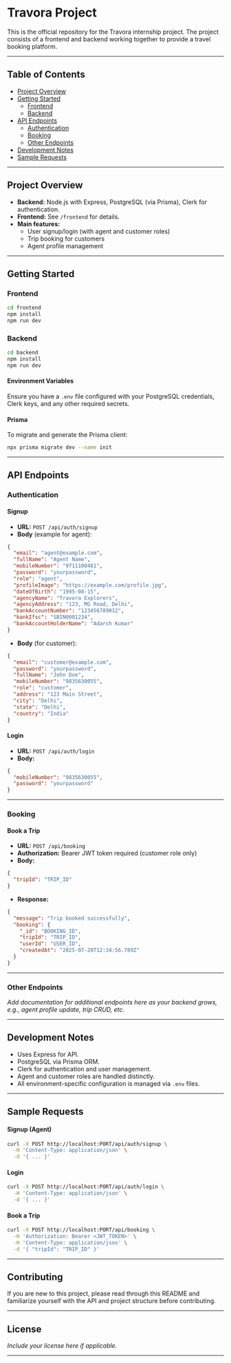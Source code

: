 # Travora Project

This is the official repository for the Travora internship project. The project consists of a frontend and backend working together to provide a travel booking platform.

---

## Table of Contents

- [Project Overview](#project-overview)
- [Getting Started](#getting-started)
  - [Frontend](#frontend)
  - [Backend](#backend)
- [API Endpoints](#api-endpoints)
  - [Authentication](#authentication)
  - [Booking](#booking)
  - [Other Endpoints](#other-endpoints)
- [Development Notes](#development-notes)
- [Sample Requests](#sample-requests)

---

## Project Overview

- **Backend:** Node.js with Express, PostgreSQL (via Prisma), Clerk for authentication.
- **Frontend:** See `/frontend` for details.
- **Main features:**
  - User signup/login (with agent and customer roles)
  - Trip booking for customers
  - Agent profile management

---

## Getting Started

### Frontend

```bash
cd frontend
npm install
npm run dev
```

### Backend

```bash
cd backend
npm install
npm run dev
```

#### Environment Variables

Ensure you have a `.env` file configured with your PostgreSQL credentials, Clerk keys, and any other required secrets.

#### Prisma

To migrate and generate the Prisma client:

```bash
npx prisma migrate dev --name init
```

---

## API Endpoints

### Authentication

#### Signup

- **URL:** `POST /api/auth/signup`
- **Body** (example for agent):

```json
{
  "email": "agent@example.com",
  "fullName": "Agent Name",
  "mobileNumber": "9711100481",
  "password": "yourpassword",
  "role": "agent",
  "profileImage": "https://example.com/profile.jpg",
  "dateOfBirth": "1995-08-15",
  "agencyName": "Travora Explorers",
  "agencyAddress": "123, MG Road, Delhi",
  "bankAccountNumber": "123456789012",
  "bankIfsc": "SBIN0001234",
  "bankAccountHolderName": "Adarsh Kumar"
}
```

- **Body** (for customer):

```json
{
  "email": "customer@example.com",
  "password": "yourpassword",
  "fullName": "John Doe",
  "mobileNumber": "9835630055",
  "role": "customer",
  "address": "123 Main Street",
  "city": "Delhi",
  "state": "Delhi",
  "country": "India"
}
```

#### Login

- **URL:** `POST /api/auth/login`
- **Body:**

```json
{
  "mobileNumber": "9835630055",
  "password": "yourpassword"
}
```

---

### Booking

#### Book a Trip

- **URL:** `POST /api/booking`
- **Authorization:** Bearer JWT token required (customer role only)
- **Body:**

```json
{
  "tripId": "TRIP_ID"
}
```

- **Response:**

```json
{
  "message": "Trip booked successfully",
  "booking": {
    "_id": "BOOKING_ID",
    "tripId": "TRIP_ID",
    "userId": "USER_ID",
    "createdAt": "2025-07-20T12:34:56.789Z"
  }
}
```

---

### Other Endpoints

_Add documentation for additional endpoints here as your backend grows, e.g., agent profile update, trip CRUD, etc._

---

## Development Notes

- Uses Express for API.
- PostgreSQL via Prisma ORM.
- Clerk for authentication and user management.
- Agent and customer roles are handled distinctly.
- All environment-specific configuration is managed via `.env` files.

---

## Sample Requests

#### Signup (Agent)

```bash
curl -X POST http://localhost:PORT/api/auth/signup \
  -H 'Content-Type: application/json' \
  -d '{ ... }'
```

#### Login

```bash
curl -X POST http://localhost:PORT/api/auth/login \
  -H 'Content-Type: application/json' \
  -d '{ ... }'
```

#### Book a Trip

```bash
curl -X POST http://localhost:PORT/api/booking \
  -H 'Authorization: Bearer <JWT_TOKEN>' \
  -H 'Content-Type: application/json' \
  -d '{ "tripId": "TRIP_ID" }'
```

---

## Contributing

If you are new to this project, please read through this README and familiarize yourself with the API and project structure before contributing.

---

## License

_Include your license here if applicable._

---